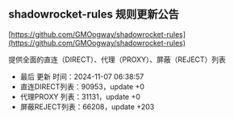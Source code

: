 ## shadowrocket-rules 规则更新公告

[https://github.com/GMOogway/shadowrocket-rules](https://github.com/GMOogway/shadowrocket-rules)

提供全面的直连（DIRECT）、代理（PROXY）、屏蔽（REJECT）列表
- 最后 更新 时间：2024-11-07 06:38:57
- 直连DIRECT列表：90953，update +0
- 代理PROXY 列表：31131，update +0
- 屏蔽REJECT列表：66208，update +203